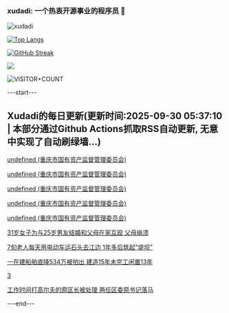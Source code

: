 ### xudadi: 一个热衷开源事业的程序员 👋

![xudadi](https://github-readme-stats-git-masterorgs-github-readme-stats-team.vercel.app/api?username=xudadi)

[![Top Langs](https://github-readme-stats.vercel.app/api/top-langs/?username=xudadi)](https://github.com/anuraghazra/github-readme-stats)

[![GitHub Streak](https://streak-stats.demolab.com?user=xudadi&locale=zh_Hans)](https://git.io/streak-stats)

![](https://raw.githubusercontent.com/xudadi/xudadi/main/assets/github-contribution-grid-snake.svg)

![VISITOR+COUNT](https://komarev.com/ghpvc/?username=xudadi&label=VISITOR+COUNT)


---start---

## Xudadi的每日更新(更新时间:2025-09-30 05:37:10 | 本部分通过Github Actions抓取RSS自动更新, 无意中实现了自动刷绿墙...)

[undefined (重庆市国有资产监督管理委员会)](https://dadilab.github.io/feeds/all.xml)

[undefined (重庆市国有资产监督管理委员会)](https://dadilab.github.io/feeds/all.xml)

[undefined (重庆市国有资产监督管理委员会)](https://dadilab.github.io/feeds/all.xml)

[undefined (重庆市国有资产监督管理委员会)](https://dadilab.github.io/feeds/all.xml)

[undefined (重庆市国有资产监督管理委员会)](https://dadilab.github.io/feeds/all.xml)

[31岁女子为与25岁男友结婚和父母在家互殴 父母崩溃](https://m.163.com/news/article/KALB9S7E053469LG.html)

[7旬老人每天用电动车运石头去江边 1年多后筑起"堤坝"](https://m.163.com/news/article/KAL8O2TK053469LG.html)

[一在建船舶直降534万被拍出 建造15年未完工闲置13年](https://m.163.com/news/article/KAL1BR5I0511U82T.html)

[3](https://m.163.com/touch/news/sub/domestic)

[工作时间打高尔夫的原区长被处理 两任区委原书记落马](https://m.163.com/news/article/KAL114AH055040N3.html)

---end---
